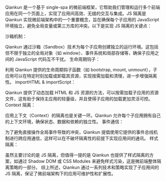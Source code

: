 Qiankun 是一个基于 single-spa 的微前端框架，它帮助我们管理和运行多个前端应用在同一个页面上，实现了应用间高效、无缝的交互与集成。JS 隔离是 Qiankun 实现微前端架构中的一个重要概念，旨在确保每个子应用的 JavaScript 环境独立，避免全局变量或第三方库的冲突。以下是实现 JS 隔离的关键点：

沙箱机制：

Qiankun 通过沙箱（Sandbox）技术为每个子应用创建独立的运行环境。这包括但不限于独立的全局对象（如 window）、事件系统和局部存储等，确保子应用之间的 JavaScript 代码互不干扰。
生命周期钩子：

利用 Qiankun 提供的生命周期钩子函数（如 bootstrap, mount, unmount），子应用可以在特定时刻加载或卸载其资源，实现按需加载和清理，进一步增强隔离性。
importHTML & importScript：

Qiankun 提供了动态加载 HTML 和 JS 资源的方法，可以按需加载子应用的资源文件，这有助于保持主应用的轻量级，并且使得子应用的加载更加灵活可控。
Context 隔离：

应用上下文（Context）的隔离也是关键一环。Qiankun 允许每个子应用拥有自己的上下文环境，确保状态、数据和依赖的独立性。
事件通信：

为了避免直接操作全局事件导致的冲突，Qiankun 提倡使用它提供的事件总线机制进行跨应用通信，这样可以在不破坏隔离性的前提下实现应用间的通讯。
样式隔离：

虽然主要讨论的是 JS 隔离，但值得一提的是 Qiankun 也提供了样式隔离的方案，如通过 Shadow DOM 或 CSS Modules 来避免样式污染，这是微前端整体隔离策略的一部分。
综上所述，Qiankun 通过一系列技术和策略实现了子应用间的 JS 隔离，保证了微前端架构下的应用可维护性和扩展性。
